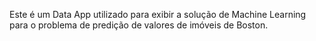 ﻿Este é um Data App utilizado para exibir a solução de Machine Learning para o problema de predição de valores de imóveis de Boston.